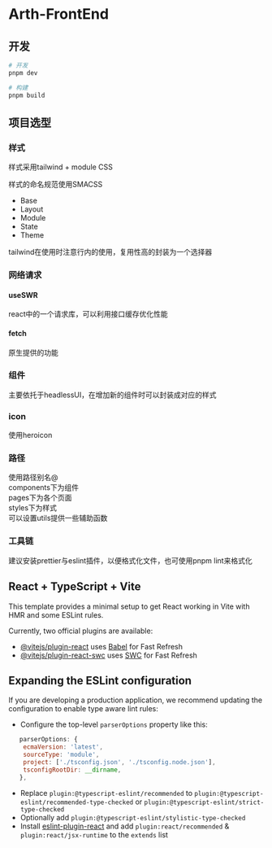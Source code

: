 # Arth-FrontEnd

## 开发

```bash
# 开发
pnpm dev

# 构建
pnpm build
```

## 项目选型

### 样式

样式采用tailwind + module CSS

样式的命名规范使用SMACSS

* Base
* Layout
* Module
* State
* Theme

tailwind在使用时注意行内的使用，复用性高的封装为一个选择器

### 网络请求

#### useSWR

react中的一个请求库，可以利用接口缓存优化性能

#### fetch

原生提供的功能

### 组件

主要依托于headlessUI，在增加新的组件时可以封装成对应的样式

### icon

使用heroicon

### 路径

使用路径别名@  
components下为组件  
pages下为各个页面  
styles下为样式  
可以设置utils提供一些辅助函数  

### 工具链

建议安装prettier与eslint插件，以便格式化文件，也可使用pnpm lint来格式化

## React + TypeScript + Vite

This template provides a minimal setup to get React working in Vite with HMR and some ESLint rules.

Currently, two official plugins are available:

* [@vitejs/plugin-react](https://github.com/vitejs/vite-plugin-react/blob/main/packages/plugin-react/README.md) uses [Babel](https://babeljs.io/) for Fast Refresh
* [@vitejs/plugin-react-swc](https://github.com/vitejs/vite-plugin-react-swc) uses [SWC](https://swc.rs/) for Fast Refresh

## Expanding the ESLint configuration

If you are developing a production application, we recommend updating the configuration to enable type aware lint rules:

* Configure the top-level `parserOptions` property like this:

```js
   parserOptions: {
    ecmaVersion: 'latest',
    sourceType: 'module',
    project: ['./tsconfig.json', './tsconfig.node.json'],
    tsconfigRootDir: __dirname,
   },
```

* Replace `plugin:@typescript-eslint/recommended` to `plugin:@typescript-eslint/recommended-type-checked` or `plugin:@typescript-eslint/strict-type-checked`
* Optionally add `plugin:@typescript-eslint/stylistic-type-checked`
* Install [eslint-plugin-react](https://github.com/jsx-eslint/eslint-plugin-react) and add `plugin:react/recommended` & `plugin:react/jsx-runtime` to the `extends` list  
